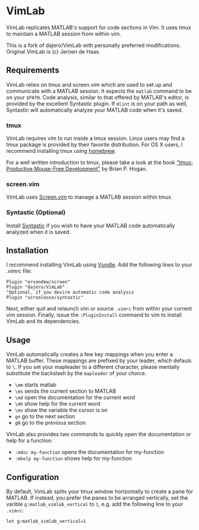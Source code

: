 # VimLab 
VimLab replicates MATLAB's support for code sections in Vim. It uses
tmux to maintain a MATLAB session from within vim.

This is a fork of dajero/VimLab with personally preferred modifications.
Original VimLab is (c) Jeroen de Haas.

## Requirements
VimLab relies on tmux and screen.vim which are used to set up and communicate
with a MATLAB session. It expects the `matlab` command to be on your `$PATH`.
Code analysis, similar to that offered by MATLAB's editor, is provided by the
excellent Syntastic plugin. If `mlint` is on your path as well, Syntastic will
automatically analyze your MATLAB code when it's saved.

### tmux
VimLab requires vim to run inside a tmux session. Linux users may find a tmux
package is provided by their favorite distribution. For OS X users, I recommend
installing tmux using [homebrew](http://brew.sh). 

For a well written introduction to tmux, please take a look at the book ["tmux:
Productive Mouse-Free Development"](http://pragprog.com/book/bhtmux/tmux) by
Brian P. Hogan. 

### screen.vim
VimLab uses [Screen.vim](https://github.com/ervandew/screen) to manage a MATLAB
session within tmux.

### Syntastic (Optional)
Install [Syntastic](https://github.com/scrooloose/syntastic) if you wish to have
your MATLAB code automatically analyzed when it is saved. 
 
## Installation
I recommend installing VimLab using [Vundle](https://github.com/gmarik/vundle).
Add the following lines to your .vimrc file:
```vim
Plugin "ervandew/screen"
Plugin "dajero/VimLab"
"Optional, if you desire automatic code analysis
Plugin "scrooloose/syntastic"
```
Next, either quit and relaunch vim or source `.vimrc` from within your current
vim session. Finally, issue the `:PluginInstall` command to vim to install
VimLab and its dependencies.

## Usage
VimLab automatically creates a few key mappings when you enter a MATLAB buffer.
These mappings are prefixed by your leader, which defauls to `\`. If you set
your mapleader to a different character, please mentally substitute the
backslash by the `mapleader` of your choice. 

* `\mm` starts matlab
* `\ms` sends the current section to MATLAB
* `\md` open the documentation for the current word
* `\mh` show help for the current word
* `\mv` show the variable the cursor is on
* `gn`  go to the next section
* `gN`  go to the previous section

VimLab also provides two commands to quickly open the documentation or help for
a function:
* `:mdoc my-function` opens the documentation for my-function
* `:mhelp my-function` shows help for my-function

## Configuration
By default, VimLab splits your tmux window horizontally to create a pane for
MATLAB. If instead, you prefer the panes to be arranged vertically, set the
varible `g:matlab_vimlab_vertical` to `1`, e.g. add the following line to your
`.vimrc`:
```vim
let g:matlab_vimlab_vertical=1
```
